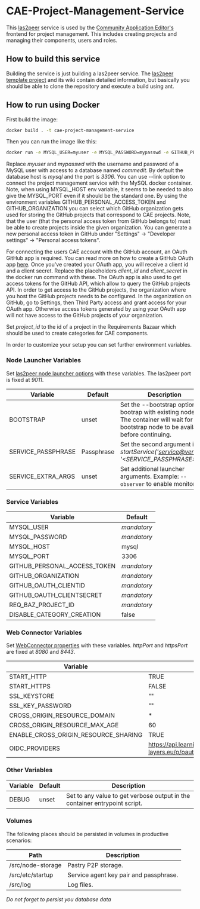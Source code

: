 # CAE-Project-Management-Service
This [las2peer](https://github.com/rwth-acis/las2peer) service is used by the [Community Application Editor's](https://github.com/rwth-acis/CAE) frontend for project management.
This includes creating projects and managing their components, users and roles.


## How to build this service
Building the service is just building a las2peer service. The [las2peer template project](https://github.com/rwth-acis/las2peer-Template-Project) and its wiki contain detailed information, but basically you should be able to clone the repository and execute a build using ant.

## How to run using Docker

First build the image:
```bash
docker build . -t cae-project-management-service
```

Then you can run the image like this:

```bash
docker run -e MYSQL_USER=myuser -e MYSQL_PASSWORD=mypasswd -e GITHUB_PERSONAL_ACCESS_TOKEN=personal_access_token -e GITHUB_ORGANIZATION=organization_name -e GITHUB_OAUTH_CLIENTID=client_id -e GITHUB_OAUTH_CLIENTSECRET=client_secret -e REQ_BAZ_PROJECT_ID=project_id -p 8080:8080 -p 9011:9011 cae-project-management-service
```

Replace *myuser* and *mypasswd* with the username and password of a MySQL user with access to a database named *commedit*.
By default the database host is *mysql* and the port is *3306*.
You can use --link option to connect the project management service with the MySQL docker container.
Note, when using MYSQL_HOST env variable, it seems to be needed to also give the MYSQL_PORT even if it should be the standard one.
By using the environment variables GITHUB_PERSONAL_ACCESS_TOKEN and GITHUB_ORGANIZATION you can select which GitHub organization gets used for storing the GitHub projects that correspond to CAE projects.
Note, that the user (that the personal access token from GitHub belongs to) must be able to create projects inside the given organization.
You can generate a new personal access token in GitHub under "Settings" -> "Developer settings" -> "Personal access tokens".

For connecting the users CAE account with the GitHub account, an OAuth GitHub app is required. You can read more on how to create a GitHub OAuth app [here](https://docs.github.com/en/developers/apps/creating-an-oauth-app).
Once you've created your OAuth app, you will receive a client id and a client secret. Replace the placeholders *client_id* and *client_secret* in the docker run command with these.
The OAuth app is also used to get access tokens for the GitHub API, which allow to query the GitHub projects API. In order to get access to the GitHub projects, the organization where you host the GitHub projects needs to be configured. In the organization on GitHub, go to Settings, then Third Party access and grant access for your OAuth app. Otherwise access tokens generated by using your OAuth app will not have access to the GitHub projects of your organization.

Set *project_id* to the id of a project in the Requirements Bazaar which should be used to create categories for CAE components.

In order to customize your setup you can set further environment variables.

### Node Launcher Variables

Set [las2peer node launcher options](https://github.com/rwth-acis/las2peer-Template-Project/wiki/L2pNodeLauncher-Commands#at-start-up) with these variables.
The las2peer port is fixed at *9011*.

| Variable | Default | Description |
|----------|---------|-------------|
| BOOTSTRAP | unset | Set the --bootstrap option to bootrap with existing nodes. The container will wait for any bootstrap node to be available before continuing. |
| SERVICE_PASSPHRASE | Passphrase | Set the second argument in *startService('<service@version>', '<SERVICE_PASSPHRASE>')*. |
| SERVICE_EXTRA_ARGS | unset | Set additional launcher arguments. Example: ```--observer``` to enable monitoring. |

### Service Variables

| Variable | Default |
|----------|---------|
| MYSQL_USER | *mandatory* |
| MYSQL_PASSWORD | *mandatory* |
| MYSQL_HOST | mysql |
| MYSQL_PORT | 3306 |
| GITHUB_PERSONAL_ACCESS_TOKEN | *mandatory* |
| GITHUB_ORGANIZATION | *mandatory* |
| GITHUB_OAUTH_CLIENTID | *mandatory* |
| GITHUB_OAUTH_CLIENTSECRET | *mandatory* |
| REQ_BAZ_PROJECT_ID | *mandatory* |
| DISABLE_CATEGORY_CREATION | false |

### Web Connector Variables

Set [WebConnector properties](https://github.com/rwth-acis/las2peer-Template-Project/wiki/WebConnector-Configuration) with these variables.
*httpPort* and *httpsPort* are fixed at *8080* and *8443*.

| Variable | Default |
|----------|---------|
| START_HTTP | TRUE |
| START_HTTPS | FALSE |
| SSL_KEYSTORE | "" |
| SSL_KEY_PASSWORD | "" |
| CROSS_ORIGIN_RESOURCE_DOMAIN | * |
| CROSS_ORIGIN_RESOURCE_MAX_AGE | 60 |
| ENABLE_CROSS_ORIGIN_RESOURCE_SHARING | TRUE |
| OIDC_PROVIDERS | https://api.learning-layers.eu/o/oauth2,https://accounts.google.com |

### Other Variables

| Variable | Default | Description |
|----------|---------|-------------|
| DEBUG  | unset | Set to any value to get verbose output in the container entrypoint script. |


### Volumes

The following places should be persisted in volumes in productive scenarios:

| Path | Description |
|------|-------------|
| /src/node-storage | Pastry P2P storage. |
| /src/etc/startup | Service agent key pair and passphrase. |
| /src/log | Log files. |

*Do not forget to persist you database data*

